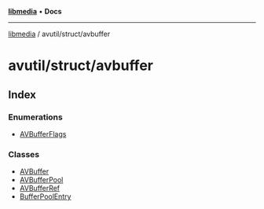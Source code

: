 [**libmedia**](../../../README.md) • **Docs**

***

[libmedia](../../../README.md) / avutil/struct/avbuffer

# avutil/struct/avbuffer

## Index

### Enumerations

- [AVBufferFlags](enumerations/AVBufferFlags.md)

### Classes

- [AVBuffer](classes/AVBuffer.md)
- [AVBufferPool](classes/AVBufferPool.md)
- [AVBufferRef](classes/AVBufferRef.md)
- [BufferPoolEntry](classes/BufferPoolEntry.md)
